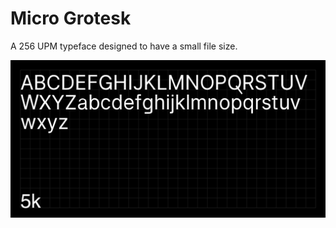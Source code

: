 # Micro Grotesk
A 256 UPM typeface designed to have a small file size.

![basic specimen](documentation/drawbot/basic-specimen.gif)
